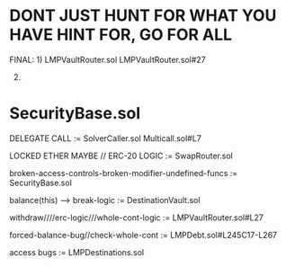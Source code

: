 DONT JUST HUNT FOR WHAT YOU HAVE HINT FOR, GO FOR ALL
===========================
FINAL:
1)
LMPVaultRouter.sol
LMPVaultRouter.sol#27

2)
SecurityBase.sol
============================
DELEGATE CALL :=
SolverCaller.sol
Multicall.sol#L7

LOCKED ETHER MAYBE // ERC-20 LOGIC :=
SwapRouter.sol

broken-access-controls-broken-modifier-undefined-funcs :=
SecurityBase.sol

balance(this) --> break-logic :=
DestinationVault.sol

withdraw////erc-logic///whole-cont-logic :=
LMPVaultRouter.sol#L27

forced-balance-bug//check-whole-cont :=
LMPDebt.sol#L245C17-L267

access bugs :=
LMPDestinations.sol

